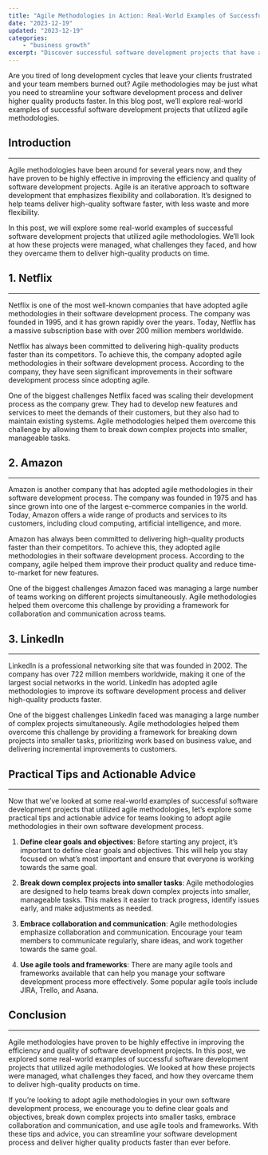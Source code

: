 ```yaml
---
title: "Agile Methodologies in Action: Real-World Examples of Successful Software Development Projects"
date: "2023-12-19"
updated: "2023-12-19"
categories: 
    - "business growth"
excerpt: "Discover successful software development projects that have adopted agile methodologies. Learn how Netflix, Amazon, and Atlassian streamlined their processes and delivered high-quality products faster with agile. Get practical tips and advice to help your team adopt agile methodologies effectively. Improve efficiency and quality of software development projects today!"
--- 
```

Are you tired of long development cycles that leave your clients frustrated and your team members burned out? Agile methodologies may be just what you need to streamline your software development process and deliver higher quality products faster. In this blog post, we’ll explore real-world examples of successful software development projects that utilized agile methodologies.

## Introduction
--------------

Agile methodologies have been around for several years now, and they have proven to be highly effective in improving the efficiency and quality of software development projects. Agile is an iterative approach to software development that emphasizes flexibility and collaboration. It’s designed to help teams deliver high-quality software faster, with less waste and more flexibility.

In this post, we will explore some real-world examples of successful software development projects that utilized agile methodologies. We’ll look at how these projects were managed, what challenges they faced, and how they overcame them to deliver high-quality products on time.

## 1. Netflix
-----------

Netflix is one of the most well-known companies that have adopted agile methodologies in their software development process. The company was founded in 1995, and it has grown rapidly over the years. Today, Netflix has a massive subscription base with over 200 million members worldwide.

Netflix has always been committed to delivering high-quality products faster than its competitors. To achieve this, the company adopted agile methodologies in their software development process. According to the company, they have seen significant improvements in their software development process since adopting agile.

One of the biggest challenges Netflix faced was scaling their development process as the company grew. They had to develop new features and services to meet the demands of their customers, but they also had to maintain existing systems. Agile methodologies helped them overcome this challenge by allowing them to break down complex projects into smaller, manageable tasks.

## 2. Amazon
----------

Amazon is another company that has adopted agile methodologies in their software development process. The company was founded in 1975 and has since grown into one of the largest e-commerce companies in the world. Today, Amazon offers a wide range of products and services to its customers, including cloud computing, artificial intelligence, and more.

Amazon has always been committed to delivering high-quality products faster than their competitors. To achieve this, they adopted agile methodologies in their software development process. According to the company, agile helped them improve their product quality and reduce time-to-market for new features.

One of the biggest challenges Amazon faced was managing a large number of teams working on different projects simultaneously. Agile methodologies helped them overcome this challenge by providing a framework for collaboration and communication across teams.

## 3. LinkedIn
-----------

LinkedIn is a professional networking site that was founded in 2002. The company has over 722 million members worldwide, making it one of the largest social networks in the world. LinkedIn has adopted agile methodologies to improve its software development process and deliver high-quality products faster.

One of the biggest challenges LinkedIn faced was managing a large number of complex projects simultaneously. Agile methodologies helped them overcome this challenge by providing a framework for breaking down projects into smaller tasks, prioritizing work based on business value, and delivering incremental improvements to customers.

## Practical Tips and Actionable Advice
---------------------------------------

Now that we’ve looked at some real-world examples of successful software development projects that utilized agile methodologies, let’s explore some practical tips and actionable advice for teams looking to adopt agile methodologies in their own software development process.

1. **Define clear goals and objectives**: Before starting any project, it’s important to define clear goals and objectives. This will help you stay focused on what’s most important and ensure that everyone is working towards the same goal.

2. **Break down complex projects into smaller tasks**: Agile methodologies are designed to help teams break down complex projects into smaller, manageable tasks. This makes it easier to track progress, identify issues early, and make adjustments as needed.

3. **Embrace collaboration and communication**: Agile methodologies emphasize collaboration and communication. Encourage your team members to communicate regularly, share ideas, and work together towards the same goal.

4. **Use agile tools and frameworks**: There are many agile tools and frameworks available that can help you manage your software development process more effectively. Some popular agile tools include JIRA, Trello, and Asana.

## Conclusion
----------

Agile methodologies have proven to be highly effective in improving the efficiency and quality of software development projects. In this post, we explored some real-world examples of successful software development projects that utilized agile methodologies. We looked at how these projects were managed, what challenges they faced, and how they overcame them to deliver high-quality products on time.

If you’re looking to adopt agile methodologies in your own software development process, we encourage you to define clear goals and objectives, break down complex projects into smaller tasks, embrace collaboration and communication, and use agile tools and frameworks. With these tips and advice, you can streamline your software development process and deliver higher quality products faster than ever before.